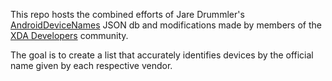 This repo hosts the combined efforts of Jare Drummler's [AndroidDeviceNames](https://github.com/jaredrummler/AndroidDeviceNames) JSON db and modifications made by members of the [XDA Developers](https://www.xda-developers.com) community.

The goal is to create a list that accurately identifies devices by the official name given by each respective vendor.
